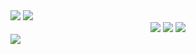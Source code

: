<img src="https://capsule-render.vercel.app/api?type=Waving&color=121922&fontColor=fff&width=100%&height=200&section=header&text=GHIBLI%20Advend%20Calendar&fontSize=30&section=header" />
<img src="https://img.shields.io/badge/아이콘내용-바탕색?style=flat&logo=로고이름&logoColor=white"/>
<div align="center">
	<img src="https://img.shields.io/badge/Java-007396?style=flat&logo=Java&logoColor=white" />
	<img src="https://img.shields.io/badge/HTML5-E34F26?style=flat&logo=HTML5&logoColor=white" />
	<img src="https://img.shields.io/badge/CSS3-1572B6?style=flat&logo=CSS3&logoColor=white" />
</div>
<img src="https://capsule-render.vercel.app/api?type=Soft&color=A0A3A7&fontColor=fff&width=100%&height=200&section=footer&text=footer&fontSize=30&section=header" />
